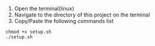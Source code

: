 1. Open the terminal(linux)
2. Navigate to the directory of this project on the terminal
3. Copy/Paste the following commands list

```
chmod +x setup.sh
./setup.sh

```